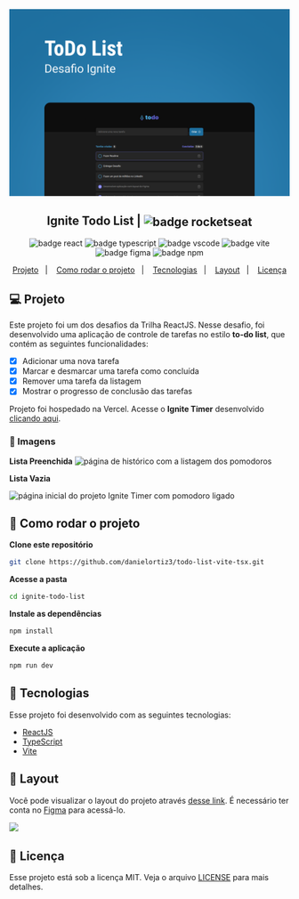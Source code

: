 <img src=".github/banner-ignite-todo-list.png" alt="banner de milhões" />

<h2 align="center">
   Ignite Todo List | <img alt="badge rocketseat" align="center" src=".github/rocket.svg">
</h2>

<p align="center">
<img alt="badge react" src=".github/badge-react.svg">
<img alt="badge typescript" src=".github/badge-typescript.svg">
<img alt="badge vscode" src=".github/badge-visual_studio_code.svg">
<img alt="badge vite" src=".github/badge-vitejs.svg">
<img alt="badge figma" src=".github/badge-figma.svg">
<img alt="badge npm" src=".github/badge-npm.svg">
</p>

<p align="center">
  <a href="#-projeto">Projeto</a>&nbsp;&nbsp;&nbsp;|&nbsp;&nbsp;&nbsp;
  <a href="#-como-rodar-o-projeto">Como rodar o projeto</a>&nbsp;&nbsp;&nbsp;|&nbsp;&nbsp;&nbsp;
  <a href="#-tecnologias">Tecnologias</a>&nbsp;&nbsp;&nbsp;|&nbsp;&nbsp;&nbsp;
  <a href="#-Layout">Layout</a>&nbsp;&nbsp;&nbsp;|&nbsp;&nbsp;&nbsp;
  <a href="#-licença">Licença</a>
</p>

## 💻 Projeto

Este projeto foi um dos desafios da Trilha ReactJS. Nesse desafio, foi desenvolvido uma aplicação de controle de tarefas no estilo **to-do list**, que contém as seguintes funcionalidades:

- [x] Adicionar uma nova tarefa
- [x] Marcar e desmarcar uma tarefa como concluída
- [x] Remover uma tarefa da listagem
- [x] Mostrar o progresso de conclusão das tarefas

Projeto foi hospedado na Vercel. Acesse o **Ignite Timer** desenvolvido [clicando aqui](https://ignite-todo-list-vitorsemidio-dev.vercel.app/).

### 📸 Imagens

**Lista Preenchida**
<img src=".github/ignite-todo-list-desktop.png" alt="página de histórico com a listagem dos pomodoros" />

**Lista Vazia**

<img src=".github/ignite-todo-empty.png" alt="página inicial do projeto Ignite Timer com pomodoro ligado" />

## 🧭 Como rodar o projeto

**Clone este repositório**

```bash
git clone https://github.com/danielortiz3/todo-list-vite-tsx.git
```

**Acesse a pasta**

```bash
cd ignite-todo-list
```

**Instale as dependências**

```bash
npm install
```

**Execute a aplicação**

```bash
npm run dev
```

## 🚀 Tecnologias

Esse projeto foi desenvolvido com as seguintes tecnologias:

- [ReactJS](https://pt-br.reactjs.org/)
- [TypeScript](https://www.typescriptlang.org/pt/)
- [Vite](https://vitejs.dev/)

## 🔖 Layout

Você pode visualizar o layout do projeto através [desse link](https://www.figma.com/file/0n0zDN7zbzhRbaEO74Xesx/ToDo-List). É necessário ter conta no [Figma](https://figma.com) para acessá-lo.

<img src=".github/todo-list-figma.png" />

## 📝 Licença

Esse projeto está sob a licença MIT. Veja o arquivo [LICENSE](LICENSE) para mais detalhes.
